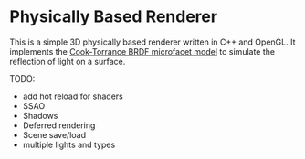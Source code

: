 # Physically Based Renderer

This is a simple 3D physically based renderer written in C++ and OpenGL.
It implements the [Cook-Torrance BRDF microfacet model](https://en.wikipedia.org/wiki/Specular_highlight#Cook%E2%80%93Torrance_model) to simulate the reflection of light on a surface.

TODO:
- add hot reload for shaders
- SSAO
- Shadows
- Deferred rendering
- Scene save/load 
- multiple lights and types
